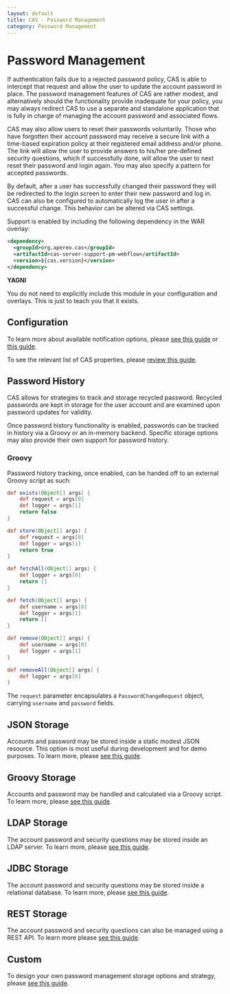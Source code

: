```yaml
---
layout: default
title: CAS - Password Management
category: Password Management
---
```


# Password Management

If authentication fails due to a rejected password policy, CAS is able to intercept
that request and allow the user to update the account password in place. The password management features of CAS are rather modest, and alternatively should the functionality provide inadequate for your policy, you may always redirect CAS to use a separate and standalone application that is fully in charge of managing the account password and associated flows.

CAS may also allow users to reset their passwords voluntarily. Those who have forgotten their account password
may receive a secure link with a time-based expiration policy at their registered email address and/or phone. The link
will allow the user to provide answers to his/her pre-defined security questions, which if successfully done,
will allow the user to next reset their password and login again. You may also specify a pattern for accepted passwords. 

By default, after a user has successfully changed their password they will be redirected to the login screen
to enter their new password and log in. CAS can also be configured to automatically log the user in after
a successful change. This behavior can be altered via CAS settings. 

Support is enabled by including the following dependency in the WAR overlay:

```xml
<dependency>
  <groupId>org.apereo.cas</groupId>
  <artifactId>cas-server-support-pm-webflow</artifactId>
  <version>${cas.version}</version>
</dependency>
```

<div class="alert alert-info"><strong>YAGNI</strong><p>You do not need to explicitly include this module
in your configuration and overlays. This is just to teach you that it exists.</p></div>

## Configuration

To learn more about available notification options, please [see this guide](../notifications/SMS-Messaging-Configuration.html) or [this guide](../notifications/Sending-Email-Configuration.html). 

To see the relevant list of CAS properties, please [review this guide](../configuration/Configuration-Properties.html#password-management).

## Password History

CAS allows for strategies to track and storage recycled password. Recycled passwords are kept in storage for the user account and
are examined upon password updates for validity. 

Once password history functionality is enabled, passwords can be tracked in history via a Groovy or an in-memory backend. Specific storage options may also provide their own support for password history.

### Groovy

Password history tracking, once enabled, can be handed off to an external Groovy script as such:

```groovy
def exists(Object[] args) {
    def request = args[0]
    def logger = args[1]
    return false
}

def store(Object[] args) {
    def request = args[0]
    def logger = args[1]
    return true
}

def fetchAll(Object[] args) {
    def logger = args[0]
    return []
}

def fetch(Object[] args) {
    def username = args[0]
    def logger = args[1]
    return []
}   

def remove(Object[] args) { 
    def username = args[0]
    def logger = args[1]
}

def removeAll(Object[] args) { 
    def logger = args[0]
}
```

The `request` parameter encapsulates a `PasswordChangeRequest` object, carrying `username` and `password` fields.

## JSON Storage

Accounts and password may be stored inside a static modest JSON resource. This option is most useful during development and 
for demo purposes. To learn more, please [see this guide](Password-Management-JSON.html).

## Groovy Storage

Accounts and password may be handled and calculated via a Groovy script. To learn more, 
please [see this guide](Password-Management-Groovy.html).

## LDAP Storage

The account password and security questions may be stored inside an LDAP server. To learn more, 
please [see this guide](Password-Management-LDAP.html).

## JDBC Storage

The account password and security questions may be stored inside a relational database. To learn more, 
please [see this guide](Password-Management-JDBC.html).

## REST Storage

The account password and security questions can also be managed using a REST API. To learn more 
please [see this guide](Password-Management-REST.html).

## Custom

To design your own password management storage options and strategy, 
please [see this guide](Password-Management-Custom.html).
